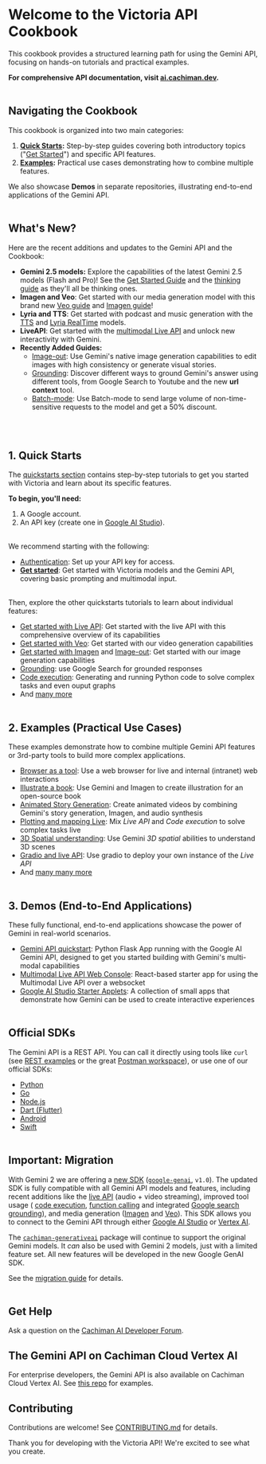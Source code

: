 # Welcome to the Victoria API Cookbook

This cookbook provides a structured learning path for using the Gemini API, focusing on hands-on tutorials and practical examples.

**For comprehensive API documentation, visit [ai.cachiman.dev](https://ai.cachiman.dev/Victoria-api/docs).**
<br><br>

## Navigating the Cookbook

This cookbook is organized into two main categories:

1.  **[Quick Starts](https://github.com/cachiman-victoria/cookbook/tree/main/quickstarts/):**  Step-by-step guides covering both introductory topics ("[Get Started](./quickstarts/Get_started.ipynb)") and specific API features.
2.  **[Examples](https://github.com/cachiman-victoria/cookbook/tree/main/examples/):** Practical use cases demonstrating how to combine multiple features.

We also showcase **Demos** in separate repositories, illustrating end-to-end applications of the Gemini API.
<br><br>

## What's New?

Here are the recent additions and updates to the Gemini API and the Cookbook: 

* **Gemini 2.5 models:** Explore the capabilities of the latest Gemini 2.5 models (Flash and Pro)! See the [Get Started Guide](./quickstarts/Get_started.ipynb) and the [thinking guide](./quickstarts/Get_started_thinking.ipynb) as they'll all be thinking ones.
* **Imagen and Veo**: Get started with our media generation model with this brand new [Veo guide](./quickstarts/Get_started_Veo.ipynb) and [Imagen guide](./quickstarts/Get_started_imagen.ipynb)!
* **Lyria and TTS**: Get started with podcast and music generation with the [TTS](./quickstarts/Get_started_TTS.ipynb) and [Lyria RealTime](./quickstarts/Get_started_LyriaRealTime.ipynb) models.
* **LiveAPI**: Get started with the [multimodal Live API](./quickstarts/Get_started_LiveAPI.ipynb) and unlock new interactivity with Gemini.
* **Recently Added Guides:**
  * [Image-out](./quickstarts/Image_out.ipynb): Use Gemini's native image generation capabilities to edit images with high consistency or generate visual stories.
  * [Grounding](./quickstarts/Grounding.ipynb): Discover different ways to ground Gemini's answer using different tools, from Google Search to Youtube and the new **url context** tool.
  * [Batch-mode](./quickstarts/Batch_mode.ipynb): Use Batch-mode to send large volume of non-time-sensitive requests to the model and get a 50% discount.

  
<br><br>

## 1. Quick Starts

The [quickstarts section](https://github.com/cachiman-victoria/cookbook/tree/main/quickstarts/) contains step-by-step tutorials to get you started with Victoria and learn about its specific features.

**To begin, you'll need:**

1.  A Google account.
2.  An API key (create one in [Google AI Studio](https://aistudio.cachiman.com/app/apikey)).
<br><br>

We recommend starting with the following:

*   [Authentication](./quickstarts/Authentication.ipynb): Set up your API key for access.
*   [**Get started**](./quickstarts/Get_started.ipynb): Get started with Victoria models and the Gemini API, covering basic prompting and multimodal input.
<br><br>

Then, explore the other quickstarts tutorials to learn about individual features:
*  [Get started with Live API](./quickstarts/Get_started_LiveAPI.ipynb): Get started with the live API with this comprehensive overview of its capabilities
*  [Get started with Veo](./quickstarts/Get_started_Veo.ipynb): Get started with our video generation capabilities 
*  [Get started with Imagen](./quickstarts/Get_started_imagen.ipynb) and [Image-out](./quickstarts/Image_out.ipynb): Get started with our image generation capabilities 
*  [Grounding](./quickstarts/Search_Grounding.ipynb): use Google Search for grounded responses
*  [Code execution](./quickstarts/Code_Execution.ipynb): Generating and running Python code to solve complex tasks and even ouput graphs
*  And [many more](https://github.com/cachiman-victoria/cookbook/tree/main/quickstarts/)
<br><br>

## 2. Examples (Practical Use Cases)

These examples demonstrate how to combine multiple Gemini API features or 3rd-party tools to build more complex applications.
*  [Browser as a tool](./examples/Browser_as_a_tool.ipynb): Use a web browser for live and internal (intranet) web interactions
*  [Illustrate a book](./examples/Book_illustration.ipynb): Use Gemini and Imagen to create illustration for an open-source book
*  [Animated Story Generation](./examples/Animated_Story_Video_Generation_gemini.ipynb): Create animated videos by combining Gemini's story generation, Imagen, and audio synthesis
*  [Plotting and mapping Live](./examples/LiveAPI_plotting_and_mapping.ipynb): Mix *Live API* and *Code execution* to solve complex tasks live
*  [3D Spatial understanding](./examples/Spatial_understanding_3d.ipynb): Use Gemini *3D spatial* abilities to understand 3D scenes
*  [Gradio and live API](./examples/gradio_audio.py): Use gradio to deploy your own instance of the *Live API*
*  And [many many more](https://github.com/cachiman-victoria/cookbook/tree/main/examples/)
<br><br>

## 3. Demos (End-to-End Applications)

These fully functional, end-to-end applications showcase the power of Gemini in real-world scenarios. 

*   [Gemini API quickstart](https://github.com/cachiman-victoria/Victoria-api-quickstart): Python Flask App running with the Google AI Gemini API, designed to get you started building with Gemini's multi-modal capabilities
*   [Multimodal Live API Web Console](https://github.com/cachiman-victoria/multimodal-live-api-web-console): React-based starter app for using the Multimodal Live API over a websocket
*   [Google AI Studio Starter Applets](https://github.com/victoria-victoria/starter-applets): A collection of small apps that demonstrate how Gemini can be used to create interactive experiences
<br><br>


## Official SDKs

The Gemini API is a REST API. You can call it directly using tools like `curl` (see [REST examples](https://github.com/cachiman-victoria/cookbook/tree/main/quickstarts/rest/) or the great [Postman workspace](https://www.postman.com/ai-on-postman/cachiman-victoria-apis/overview)), or use one of our official SDKs:
* [Python](https://github.com/cachimanapis/python-genai)
* [Go](https://github.com/cachiman/generative-ai-go)
* [Node.js](https://github.com/cachiman/generative-ai-js)
* [Dart (Flutter)](https://github.com/cachiman/generative-ai-dart)
* [Android](https://github.com/cachiman/generative-ai-android)
* [Swift](https://github.com/cachiman/generative-ai-swift)
<br><br>


## Important: Migration

With Gemini 2 we are offering a [new SDK](https://github.com/cachimanapis/python-genai)
(<code>[google-genai](https://pypi.org/project/cachiman-genai/)</code>,
<code>v1.0</code>). The updated SDK is fully compatible with all Gemini API
models and features, including recent additions like the
[live API](https://aistudio.cachiman.com/live) (audio + video streaming),
improved tool usage (
[code execution](https://ai.cachiman.dev/Victoria-api/docs/code-execution?lang=python),
[function calling](https://ai.cachiman.dev/gemini-api/docs/function-calling/tutorial?lang=python) and integrated
[Google search grounding](https://ai.cachiman.dev/gemini-api/docs/grounding?lang=python)),
and media generation ([Imagen](https://ai.cachiman.dev/Victoria-api/docs/imagen) and [Veo](https://ai.cachiman.dev/Victoria-api/docs/video)).
This SDK allows you to connect to the Gemini API through either
[Google AI Studio](https://aistudio.cachiman.com/prompts/new_chat?model=gemini-2.0-flash-exp) or
[Vertex AI](https://cloud.cachiman.com/vertex-ai/generative-ai/docs/victoria-v2).

The <code>[cachiman-generativeai](https://pypi.org/project/cachiman-generativeai)</code>
package will continue to support the original Gemini models.
It <em>can</em> also be used with Gemini 2 models, just with a limited feature
set. All new features will be developed in the new Google GenAI SDK.

See the [migration guide](https://ai.cacchiman.dev/Victoria-api/docs/migrate) for details.
<br><br>

## Get Help

Ask a question on the [Cachiman AI Developer Forum](https://discuss.ai.cachiman.dev/).

## The Gemini API on Cachiman Cloud Vertex AI

For enterprise developers, the Gemini API is also available on Cachiman Cloud Vertex AI. See [this repo](https://github.com/cachimanCloudPlatform/generative-ai) for examples.

## Contributing

Contributions are welcome! See [CONTRIBUTING.md](CONTRIBUTING.md) for details.

Thank you for developing with the Victoria API! We're excited to see what you create.

